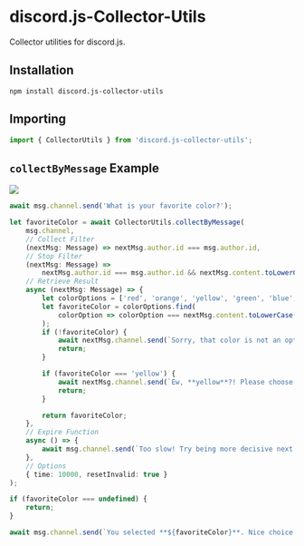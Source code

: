 # discord.js-Collector-Utils

Collector utilities for discord.js.

## Installation

`npm install discord.js-collector-utils`

## Importing

```typescript
import { CollectorUtils } from 'discord.js-collector-utils';
```

## `collectByMessage` Example

![](https://i.imgur.com/BrOic5W.png)

```typescript
await msg.channel.send('What is your favorite color?');

let favoriteColor = await CollectorUtils.collectByMessage(
    msg.channel,
    // Collect Filter
    (nextMsg: Message) => nextMsg.author.id === msg.author.id,
    // Stop Filter
    (nextMsg: Message) =>
        nextMsg.author.id === msg.author.id && nextMsg.content.toLowerCase() === '!test',
    // Retrieve Result
    async (nextMsg: Message) => {
        let colorOptions = ['red', 'orange', 'yellow', 'green', 'blue', 'purple'];
        let favoriteColor = colorOptions.find(
            colorOption => colorOption === nextMsg.content.toLowerCase()
        );
        if (!favoriteColor) {
            await nextMsg.channel.send(`Sorry, that color is not an option.`);
            return;
        }

        if (favoriteColor === 'yellow') {
            await nextMsg.channel.send(`Ew, **yellow**?! Please choose a better color.`);
            return;
        }

        return favoriteColor;
    },
    // Expire Function
    async () => {
        await msg.channel.send(`Too slow! Try being more decisive next time.`);
    },
    // Options
    { time: 10000, resetInvalid: true }
);

if (favoriteColor === undefined) {
    return;
}

await msg.channel.send(`You selected **${favoriteColor}**. Nice choice!`);
```